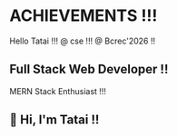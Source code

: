 # ACHIEVEMENTS !!!
Hello Tatai !!!
@ cse !!!
@ Bcrec'2026 !!
<!DOCTYPE html>

## Full Stack Web Developer !!
MERN Stack Enthusiast !!!

## 👋 Hi, I'm Tatai !!
